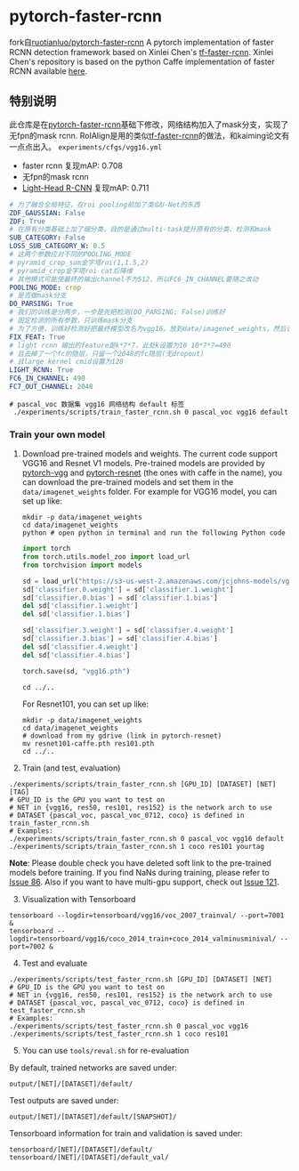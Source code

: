 # pytorch-faster-rcnn
fork自[ruotianluo/pytorch-faster-rcnn](https://github.com/ruotianluo/pytorch-faster-rcnn)
A pytorch implementation of faster RCNN detection framework based on Xinlei Chen's [tf-faster-rcnn](https://github.com/endernewton/tf-faster-rcnn). Xinlei Chen's repository is based on the python Caffe implementation of faster RCNN available [here](https://github.com/rbgirshick/py-faster-rcnn).


## 特别说明

此仓库是在[pytorch-faster-rcnn](https://github.com/ruotianluo/pytorch-faster-rcnn)基础下修改，网络结构加入了mask分支，实现了无fpn的mask rcnn. RoIAlign是用的类似[tf-faster-rcnn](https://github.com/endernewton/tf-faster-rcnn)的做法，和kaiming论文有一点点出入。
``experiments/cfgs/vgg16.yml``
- faster rcnn 复现mAP: 0.708
- 无fpn的mask rcnn
- [Light-Head R-CNN](https://arxiv.org/abs/1711.07264) 复现mAP: 0.711
```yml
# 为了融合全局特征，在roi pooling前加了类似U-Net的东西
ZDF_GAUSSIAN: False
ZDF: True
# 在原有分类基础上加了细分类，目的是通过multi-task提升原有的分类、检测和mask
SUB_CATEGORY: False
LOSS_SUB_CATEGORY_W: 0.5
# 这两个参数应对不同的POOLING_MODE
# pyramid_crop_sum金字塔roi(1,1.5,2)
# pyramid_crop金字塔roi cat后降维
# 其他模式可能使最终的输出channel不为512，所以FC6_IN_CHANNEL要随之改动
POOLING_MODE: crop
# 是否做mask分支
DO_PARSING: True
# 我们的训练是分两步，一步是先把检测(DO_PARSING: False)训练好
# 固定检测的所有参数，只训练mask分支
# 为了方便，训练好检测好把最终模型改名为vgg16，放到data/imagenet_weights，然后设置FIX_FEAT: True
FIX_FEAT: True
# light rcnn 输出的feature是k*7*7，此处k设置为10 10*7*7=490
# 且去掉了一个fc的隐层，只留一个2048的fc隐层(无dropout)
# 且large kernel cmid设置为128
LIGHT_RCNN: True
FC6_IN_CHANNEL: 490
FC7_OUT_CHANNEL: 2048
```

```shell
# pascal_voc 数据集 vgg16 网络结构 default 标签
 ./experiments/scripts/train_faster_rcnn.sh 0 pascal_voc vgg16 default
```

### Train your own model
1. Download pre-trained models and weights. The current code support VGG16 and Resnet V1 models. Pre-trained models are provided by [pytorch-vgg](https://github.com/jcjohnson/pytorch-vgg.git) and [pytorch-resnet](https://github.com/ruotianluo/pytorch-resnet) (the ones with caffe in the name), you can download the pre-trained models and set them in the ``data/imagenet_weights`` folder. For example for VGG16 model, you can set up like:
   ```Shell
   mkdir -p data/imagenet_weights
   cd data/imagenet_weights
   python # open python in terminal and run the following Python code
   ```
   ```Python
   import torch
   from torch.utils.model_zoo import load_url
   from torchvision import models

   sd = load_url("https://s3-us-west-2.amazonaws.com/jcjohns-models/vgg16-00b39a1b.pth")
   sd['classifier.0.weight'] = sd['classifier.1.weight']
   sd['classifier.0.bias'] = sd['classifier.1.bias']
   del sd['classifier.1.weight']
   del sd['classifier.1.bias']

   sd['classifier.3.weight'] = sd['classifier.4.weight']
   sd['classifier.3.bias'] = sd['classifier.4.bias']
   del sd['classifier.4.weight']
   del sd['classifier.4.bias']

   torch.save(sd, "vgg16.pth")
   ```
   ```Shell
   cd ../..
   ```
   For Resnet101, you can set up like:
   ```Shell
   mkdir -p data/imagenet_weights
   cd data/imagenet_weights
   # download from my gdrive (link in pytorch-resnet)
   mv resnet101-caffe.pth res101.pth
   cd ../..
   ```

2. Train (and test, evaluation)
  ```Shell
  ./experiments/scripts/train_faster_rcnn.sh [GPU_ID] [DATASET] [NET] [TAG]
  # GPU_ID is the GPU you want to test on
  # NET in {vgg16, res50, res101, res152} is the network arch to use
  # DATASET {pascal_voc, pascal_voc_0712, coco} is defined in train_faster_rcnn.sh
  # Examples:
  ./experiments/scripts/train_faster_rcnn.sh 0 pascal_voc vgg16 default
  ./experiments/scripts/train_faster_rcnn.sh 1 coco res101 yourtag
  ```
  **Note**: Please double check you have deleted soft link to the pre-trained models before training. If you find NaNs during training, please refer to [Issue 86](https://github.com/endernewton/tf-faster-rcnn/issues/86). Also if you want to have multi-gpu support, check out [Issue 121](https://github.com/endernewton/tf-faster-rcnn/issues/121).

3. Visualization with Tensorboard
  ```Shell
  tensorboard --logdir=tensorboard/vgg16/voc_2007_trainval/ --port=7001 &
  tensorboard --logdir=tensorboard/vgg16/coco_2014_train+coco_2014_valminusminival/ --port=7002 &
  ```

4. Test and evaluate
  ```Shell
  ./experiments/scripts/test_faster_rcnn.sh [GPU_ID] [DATASET] [NET]
  # GPU_ID is the GPU you want to test on
  # NET in {vgg16, res50, res101, res152} is the network arch to use
  # DATASET {pascal_voc, pascal_voc_0712, coco} is defined in test_faster_rcnn.sh
  # Examples:
  ./experiments/scripts/test_faster_rcnn.sh 0 pascal_voc vgg16
  ./experiments/scripts/test_faster_rcnn.sh 1 coco res101
  ```

5. You can use ``tools/reval.sh`` for re-evaluation


By default, trained networks are saved under:

```
output/[NET]/[DATASET]/default/
```

Test outputs are saved under:

```
output/[NET]/[DATASET]/default/[SNAPSHOT]/
```

Tensorboard information for train and validation is saved under:

```
tensorboard/[NET]/[DATASET]/default/
tensorboard/[NET]/[DATASET]/default_val/
```
